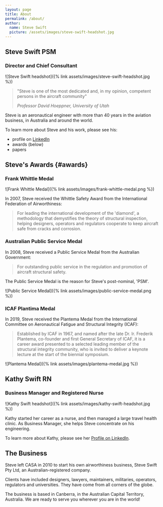 ```yaml
---
layout: page
title: About
permalink: /about/
author:
  name: Steve Swift
  picture: /assets/images/steve-swift-headshot.jpg
---
```


## Steve Swift PSM
### Director and Chief Consultant

![Steve Swift headshot]({% link assets/images/steve-swift-headshot.jpg %})

> "Steve is one of the most dedicated and, in my opinion, competent persons in
> the aircraft community"
>
> _Professor David Hoeppner, University of Utah_

Steve is an aeronautical engineer with more than 40 years in the aviation
business, in Australia and around the world.

To learn more about Steve and his work, please see his:

- profile on [LinkedIn](http://linkedin.com/in/steve-swift-41ab5a42)
- awards (below)
- papers

## Steve's Awards {#awards}

### Frank Whittle Medal

![Frank Whittle Medal]({% link assets/images/frank-whittle-medal.png %})

In 2007, Steve received the Whittle Safety Award from the International
Federation of Airworthiness:

> For leading the international development of the 'diamond', a methodology that
> demystifies the theory of structural inspection, helping designers, operators
> and regulators cooperate to keep aircraft safe from cracks and corrosion.

### Australian Public Service Medal

In 2008, Steve received a Public Service Medal from the Australian Government:

> For outstanding public service in the regulation and promotion of aircraft
> structural safety.

The Public Service Medal is the reason for Steve's post-nominal, 'PSM'.

![Public Service Medal]({% link assets/images/public-service-medal.png %})

### ICAF Plantima Medal

In 2019, Steve received the Plantema Medal from the International Committee on
Aeronautical Fatigue and Structural Integrity (ICAF):

> Established by ICAF in 1967, and named after the late Dr. Ir. Frederik
> Plantema, co-founder and first General Secretary of ICAF, it is a career award
> presented to a selected leading member of the structural integrity community,
> who is invited to deliver a keynote lecture at the start of the biennial
> symposium.

![Plantema Medal]({% link assets/images/plantema-medal.jpg %})

## Kathy Swift RN
### Business Manager and Registered Nurse

![Kathy Swift headshot]({% link assets/images/kathy-swift-headshot.jpg %})

Kathy started her career as a nurse, and then managed a large travel health
clinic. As Business Manager, she helps Steve concentrate on his engineering.

To learn more about Kathy, please see her [Profile on
LinkedIn](https://www.linkedin.com/in/kathryn-swift-038027aa).

## The Business

Steve left CASA in 2010 to start his own airworthiness business, Steve Swift Pty
Ltd, an Australian-registered company.

Clients have included designers, lawyers, maintainers, militaries, operators,
regulators and universities. They have come from all corners of the globe.

The business is based in Canberra, in the Australian Capital Territory,
Australia. We are ready to serve you wherever you are in the world!
